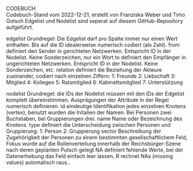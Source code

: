 CODEBUCH	
Codebuch-Stand vom 2022-12-21, erstellt von Franziska Weber und Timo Gotsch	
Edgelist und Nodelist sind seperat auf diesem GitHub-Repository aufgeführt.	

edgelist	Grundregel: Die Edgelist darf pro Spalte immer nur einen Wert enthalten. Bis auf die ID idealerweise numerisch codiert (als Zahl).
from	definiert den Sender in gerichteten Netzwerken. Entspricht ID in der Nodelist. Keine Sonderzeichen, nur ein Wort
to	definiert den Empfänger in ungerichteten Netzwerken. Entspricht ID in der Nodelist. Keine Sonderzeichen, etc.
relation	definiert die Beziehung der Akteure zueinander, codiert nach einzelnen Ziffern:
	1: Freunde
	2: Liebschaft
	3: Mitglied
	4: Kollegen
	5: Ratsmitglied
	6: Kabinettsmitglied
	7: Unterstützung
	
nodelist	Grundregel: die IDs der Nodelist müssen mit den IDs der Edgelist komplett übereinstimmen. Ausprägungen der Attribute in der Regel numerisch definieren.
id	eindeutige Identifikation jedes einzelnen Knotens (vertex), benutzt wurden die Initalien der Namen. Bei Personen zwei Buchstaben, bei Gruppierungen drei.
name	Name oder Bezeichnung des Knotens.
type	definiert die Unterscheidung zwischen Personen und Gruppierung.
	1: Person
	2: Gruppierung
sector	Beschreibung der Zugehörigkeit der Personen zu einem bestimmten gesellschaftlichem Feld, Fokus wurde auf die Rollenverteilung innerhalb der Reichsbürger-Szene nach deren geplanten Putsch gelegt
NA	definiert fehlende Werte, bei der Datenerhebung das Feld einfach leer lassen, R rechnet NAs (missing values) automatisch raus..
